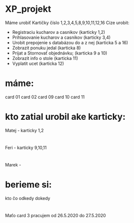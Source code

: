 # XP_projekt

Máme urobiť Kartičky číslo 1,2,3,4,5,8,9,10,11,12,16
Cize urobit:
- Registraciu kucharov a casnikov (karticky 1,2)
- Prihlasovanie kucharov a casnikov (karticky 3,4)
- Urobit prepojenie s databázou do a z nej (karticka 5 a 16)
- Zobrazit ponuku jedal (karticka 8)
- Prijat a Stornovať objednávku; (karticka 9 a 10)
- Zobrazit info o stole (karticka 11)
- Vyplatit ucet (karticka 12)


# máme:

card 01
card 02
card 09
card 10
card 11

# kto zatial urobil ake karticky:
Matej - karticky 1,2
#
Feri - karticky 9,10,11
#
Marek - 

# berieme si:
kto       čo       odkedy   dokedy
#
Maťo     card 3        pracujem od 26.5.2020 do 27.5.2020
